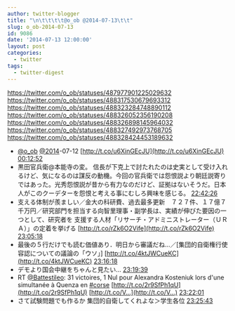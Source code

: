 ```yaml
---
author: twitter-blogger
title: "\n\t\t\t\t@o_ob @2014-07-13\t\t"
slug: o_ob-2014-07-13
id: 9086
date: '2014-07-13 12:00:00'
layout: post
categories:
  - twitter
tags:
  - twitter-digest
---
```


https://twitter.com/o_ob/statuses/487977901225029632 https://twitter.com/o_ob/statuses/488317530679693312 https://twitter.com/o_ob/statuses/488323284748890112 https://twitter.com/o_ob/statuses/488326052356190208 https://twitter.com/o_ob/statuses/488326898145964032 https://twitter.com/o_ob/statuses/488327492973768705 https://twitter.com/o_ob/statuses/488328424453189632  

*   [@o_ob](https://twitter.com/o_ob) [@2014](https://twitter.com/2014)-07-12 [http://t.co/u6XinGEcJU](http://t.co/u6XinGEcJU) [00:12:52](https://twitter.com/o_ob/statuses/487977901225029632)
*   黒田官兵衛@本能寺の変。 信長が下克上で討たれたのは史実として受け入れるけど、気になるのは謀反の動機。今回の官兵衛では怨恨説より朝廷説寄りではあった。光秀怨恨説が昔から有力なのだけど、証拠はないそうだ。日本人がこのクーデターを怨恨と考える事にむしろ興味を感じる。 [22:42:26](https://twitter.com/o_ob/statuses/488317530679693312)
*   支える体制が羨ましい／金大の科研費、過去最多更新　７２７件、１７億７千万円／研究部門を担当する向智里理事・副学長は、実績が伸びた要因の一つとして、研究者を 支援する人材「リサーチ・アドミニストレーター（ＵＲＡ）」の定着を挙げる [http://t.co/rZk6O2Vife](http://t.co/rZk6O2Vife) [23:05:18](https://twitter.com/o_ob/statuses/488323284748890112)
*   最後の５行だけでも読む価値あり．明日から審議だね…／[集団的自衛権行使容認についての議論の「ウソ」] [http://t.co/4ktJWCueKC](http://t.co/4ktJWCueKC) [23:16:18](https://twitter.com/o_ob/statuses/488326052356190208)
*   デモより国会中継をちゃんと見たい… [23:19:39](https://twitter.com/o_ob/statuses/488326898145964032)
*   RT [@Battestileo](https://twitter.com/Battestileo): 31 victoires, 1 Nul pour Alexandra Kosteniuk lors d'une simultanée à Quenza en [#corse](https://twitter.com/search?q=%23corse&src=hash) [http://t.co/2r9SfPh1qU](http://t.co/2r9SfPh1qU) [http://t.co/V…](http://t.co/V…) [23:22:01](https://twitter.com/o_ob/statuses/488327492973768705)
*   さて試験問題でも作るか 集団的自衛してくれよな＞学生各位 [23:25:43](https://twitter.com/o_ob/statuses/488328424453189632)